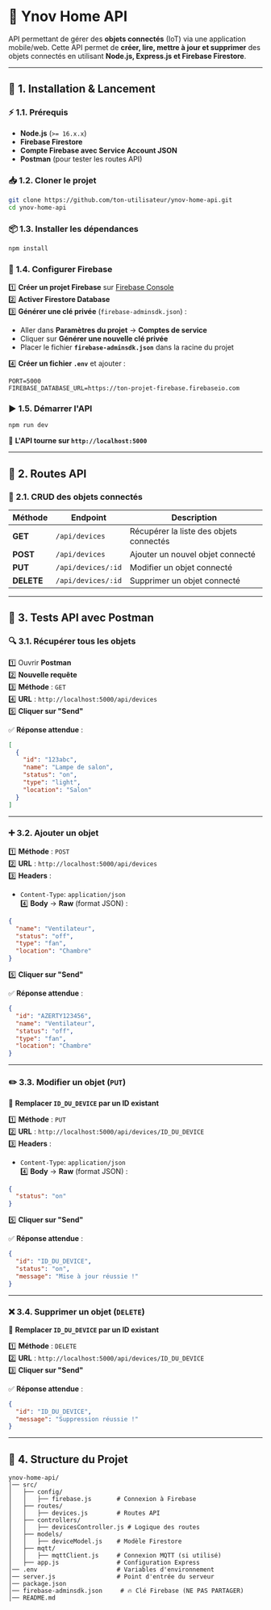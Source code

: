 # 🚀 **Ynov Home API**

API permettant de gérer des **objets connectés** (IoT) via une application mobile/web. Cette API permet de **créer, lire, mettre à jour et supprimer** des objets connectés en utilisant **Node.js, Express.js et Firebase Firestore**.

---

## 📌 **1. Installation & Lancement**

### ⚡ **1.1. Prérequis**
- **Node.js** (`>= 16.x.x`)
- **Firebase Firestore**
- **Compte Firebase avec Service Account JSON**
- **Postman** (pour tester les routes API)

### 📥 **1.2. Cloner le projet**
```sh
git clone https://github.com/ton-utilisateur/ynov-home-api.git
cd ynov-home-api
```

### 📦 **1.3. Installer les dépendances**
```sh
npm install
```

### 🔑 **1.4. Configurer Firebase**
1️⃣ **Créer un projet Firebase** sur [Firebase Console](https://console.firebase.google.com/)  
2️⃣ **Activer Firestore Database**  
3️⃣ **Générer une clé privée** (`firebase-adminsdk.json`) :
- Aller dans **Paramètres du projet** → **Comptes de service**
- Cliquer sur **Générer une nouvelle clé privée**
- Placer le fichier **`firebase-adminsdk.json`** dans la racine du projet

4️⃣ **Créer un fichier `.env`** et ajouter :
```env
PORT=5000
FIREBASE_DATABASE_URL=https://ton-projet-firebase.firebaseio.com
```

### ▶️ **1.5. Démarrer l'API**
```sh
npm run dev
```
📌 **L'API tourne sur `http://localhost:5000`**

---

## 📌 **2. Routes API**

### 📍 **2.1. CRUD des objets connectés**

| Méthode  | Endpoint            | Description                            |
|----------|---------------------|----------------------------------------|
| **GET**  | `/api/devices`      | Récupérer la liste des objets connectés |
| **POST** | `/api/devices`      | Ajouter un nouvel objet connecté      |
| **PUT**  | `/api/devices/:id`  | Modifier un objet connecté            |
| **DELETE** | `/api/devices/:id` | Supprimer un objet connecté          |

---

## 📌 **3. Tests API avec Postman**

### 🔍 **3.1. Récupérer tous les objets**
1️⃣ Ouvrir **Postman**  
2️⃣ **Nouvelle requête**  
3️⃣ **Méthode** : `GET`  
4️⃣ **URL** : `http://localhost:5000/api/devices`  
5️⃣ **Cliquer sur "Send"**

✅ **Réponse attendue** :
```json
[
  {
    "id": "123abc",
    "name": "Lampe de salon",
    "status": "on",
    "type": "light",
    "location": "Salon"
  }
]
```

---

### ➕ **3.2. Ajouter un objet**
1️⃣ **Méthode** : `POST`  
2️⃣ **URL** : `http://localhost:5000/api/devices`  
3️⃣ **Headers** :
- `Content-Type`: `application/json`  
  4️⃣ **Body** → **Raw** (format JSON) :
```json
{
  "name": "Ventilateur",
  "status": "off",
  "type": "fan",
  "location": "Chambre"
}
```
5️⃣ **Cliquer sur "Send"**

✅ **Réponse attendue** :
```json
{
  "id": "AZERTY123456",
  "name": "Ventilateur",
  "status": "off",
  "type": "fan",
  "location": "Chambre"
}
```

---

### ✏️ **3.3. Modifier un objet (`PUT`)**
📌 **Remplacer `ID_DU_DEVICE` par un ID existant**

1️⃣ **Méthode** : `PUT`  
2️⃣ **URL** : `http://localhost:5000/api/devices/ID_DU_DEVICE`  
3️⃣ **Headers** :
- `Content-Type`: `application/json`  
  4️⃣ **Body** → **Raw** (format JSON) :
```json
{
  "status": "on"
}
```
5️⃣ **Cliquer sur "Send"**

✅ **Réponse attendue** :
```json
{
  "id": "ID_DU_DEVICE",
  "status": "on",
  "message": "Mise à jour réussie !"
}
```

---

### ❌ **3.4. Supprimer un objet (`DELETE`)**
📌 **Remplacer `ID_DU_DEVICE` par un ID existant**

1️⃣ **Méthode** : `DELETE`  
2️⃣ **URL** : `http://localhost:5000/api/devices/ID_DU_DEVICE`  
3️⃣ **Cliquer sur "Send"**

✅ **Réponse attendue** :
```json
{
  "id": "ID_DU_DEVICE",
  "message": "Suppression réussie !"
}
```

---

## 📌 **4. Structure du Projet**
```
ynov-home-api/
│── src/
│   ├── config/
│   │   ├── firebase.js       # Connexion à Firebase
│   ├── routes/
│   │   ├── devices.js        # Routes API
│   ├── controllers/
│   │   ├── devicesController.js # Logique des routes
│   ├── models/
│   │   ├── deviceModel.js    # Modèle Firestore
│   ├── mqtt/
│   │   ├── mqttClient.js     # Connexion MQTT (si utilisé)
│   ├── app.js                # Configuration Express
│── .env                      # Variables d'environnement
│── server.js                 # Point d'entrée du serveur
│── package.json
│── firebase-adminsdk.json     # 🔥 Clé Firebase (NE PAS PARTAGER)
│── README.md
```

